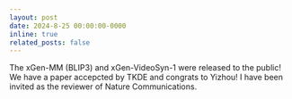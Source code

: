 ```yaml
---
layout: post
date: 2024-8-25 00:00:00-0000
inline: true
related_posts: false
---
```

The xGen-MM (BLIP3) and xGen-VideoSyn-1 were released to the public! We have a paper accepcted by TKDE and congrats to Yizhou! I have been invited as the reviewer of Nature Communications.